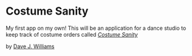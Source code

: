 # Costume Sanity

My first app on my own! This will be an application for a dance studio to keep track of costume orders called
[*Costume Sanity*](http://costumesanity.com)

by [Dave J. Williams](http://davejwilliams.com)